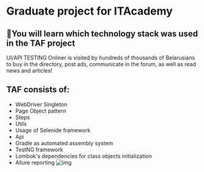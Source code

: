 # Graduate project for ITAcademy  
## 🧠You will learn which technology stack was used in the TAF project
UI/API TESTING Onliner is visited by hundreds of thousands of Belarusians to buy in the directory, post ads, communicate in the forum, as well as read news and articles!
##  TAF consists of: 
* WebDriver Singleton
* Page Object pattern
* Steps
* Utils 
* Usage of Selenide framework 
* Api 
* Gradle as automated assembly system
* TestNG framework
* Lombok's dependencies for class objects initialization 
* Allure reporting
  ![img](https://drive.google.com/file/d/17PotlLqkYjvQUWUh1r_W5Oy3QQWXCCYQ/view)



